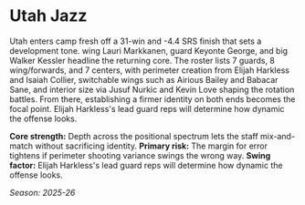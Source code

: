 # Utah Jazz

Utah enters camp fresh off a 31-win and -4.4 SRS finish that sets a development tone. wing Lauri Markkanen, guard Keyonte George, and big Walker Kessler headline the returning core.
The roster lists 7 guards, 8 wing/forwards, and 7 centers, with perimeter creation from Elijah Harkless and Isaiah Collier, switchable wings such as Airious Bailey and Babacar Sane, and interior size via Jusuf Nurkic and Kevin Love shaping the rotation battles.
From there, establishing a firmer identity on both ends becomes the focal point. Elijah Harkless's lead guard reps will determine how dynamic the offense looks.

**Core strength:** Depth across the positional spectrum lets the staff mix-and-match without sacrificing identity.
**Primary risk:** The margin for error tightens if perimeter shooting variance swings the wrong way.
**Swing factor:** Elijah Harkless's lead guard reps will determine how dynamic the offense looks.

_Season: 2025-26_
